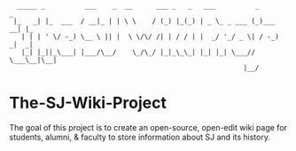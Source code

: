```
  _____ _          ___    _  __      ___ _   _   ___          _        _   
 |_   _| |_  ___  / __|_ | | \ \    / (_) |_(_) | _ \_ _ ___ (_)___ __| |_ 
   | | | ' \/ -_) \__ \ || |  \ \/\/ /| | / / | |  _/ '_/ _ \| / -_) _|  _|
   |_| |_||_\___| |___/\__/    \_/\_/ |_|_\_\_| |_| |_| \___// \___\__|\__|
                                                           |__/            
```
# The-SJ-Wiki-Project
The goal of this project is to create an open-source, open-edit wiki page for students, alumni, & faculty to store information about SJ and its history.

